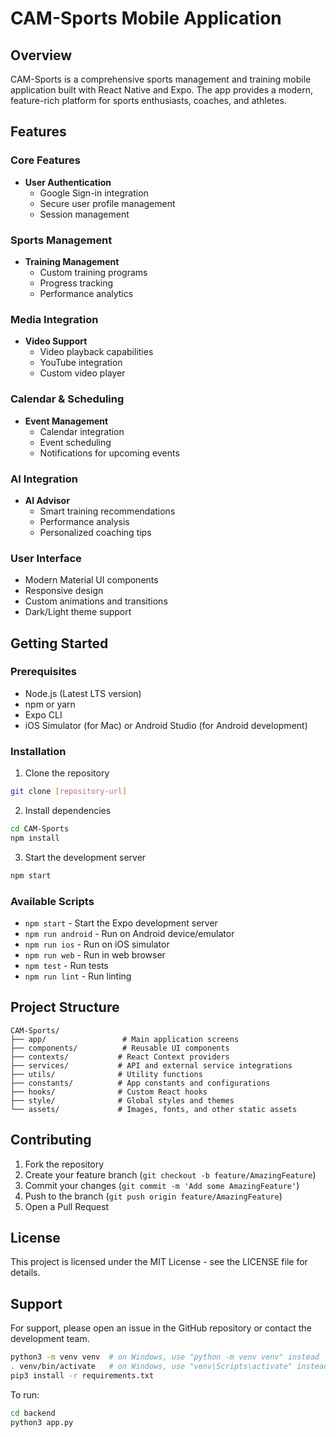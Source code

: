 # CAM-Sports Mobile Application

## Overview
CAM-Sports is a comprehensive sports management and training mobile application built with React Native and Expo. The app provides a modern, feature-rich platform for sports enthusiasts, coaches, and athletes.

## Features

### Core Features
- **User Authentication**
  - Google Sign-in integration
  - Secure user profile management
  - Session management

### Sports Management
- **Training Management**
  - Custom training programs
  - Progress tracking
  - Performance analytics

### Media Integration
- **Video Support**
  - Video playback capabilities
  - YouTube integration
  - Custom video player

### Calendar & Scheduling
- **Event Management**
  - Calendar integration
  - Event scheduling
  - Notifications for upcoming events

### AI Integration
- **AI Advisor**
  - Smart training recommendations
  - Performance analysis
  - Personalized coaching tips

### User Interface
- Modern Material UI components
- Responsive design
- Custom animations and transitions
- Dark/Light theme support

## Getting Started

### Prerequisites
- Node.js (Latest LTS version)
- npm or yarn
- Expo CLI
- iOS Simulator (for Mac) or Android Studio (for Android development)

### Installation
1. Clone the repository
```bash
git clone [repository-url]
```

2. Install dependencies
```bash
cd CAM-Sports
npm install
```

3. Start the development server
```bash
npm start
```

### Available Scripts
- `npm start` - Start the Expo development server
- `npm run android` - Run on Android device/emulator
- `npm run ios` - Run on iOS simulator
- `npm run web` - Run in web browser
- `npm test` - Run tests
- `npm run lint` - Run linting

## Project Structure
```
CAM-Sports/
├── app/                 # Main application screens
├── components/          # Reusable UI components
├── contexts/           # React Context providers
├── services/           # API and external service integrations
├── utils/              # Utility functions
├── constants/          # App constants and configurations
├── hooks/              # Custom React hooks
├── style/              # Global styles and themes
└── assets/             # Images, fonts, and other static assets
```

## Contributing
1. Fork the repository
2. Create your feature branch (`git checkout -b feature/AmazingFeature`)
3. Commit your changes (`git commit -m 'Add some AmazingFeature'`)
4. Push to the branch (`git push origin feature/AmazingFeature`)
5. Open a Pull Request

## License
This project is licensed under the MIT License - see the LICENSE file for details.

## Support
For support, please open an issue in the GitHub repository or contact the development team.

```bash
python3 -m venv venv  # on Windows, use "python -m venv venv" instead
. venv/bin/activate   # on Windows, use "venv\Scripts\activate" instead
pip3 install -r requirements.txt
```

To run:
```bash
cd backend
python3 app.py
```